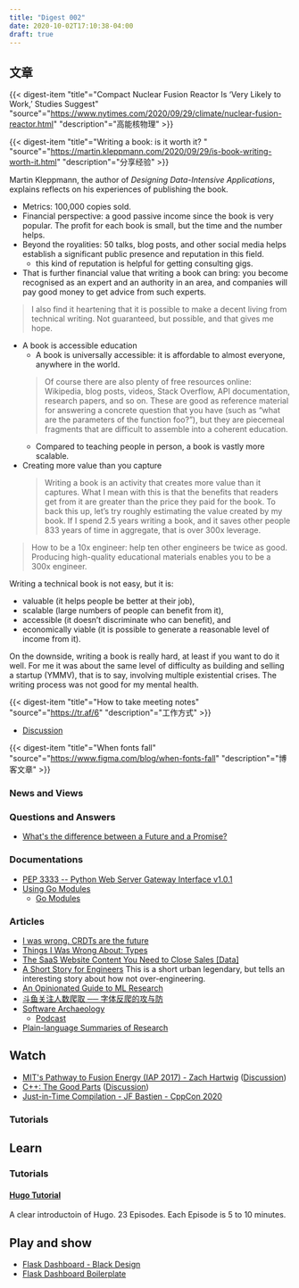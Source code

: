 ```yaml
---
title: "Digest 002"
date: 2020-10-02T17:10:38-04:00
draft: true
---
```


## 文章

{{< digest-item "title"="Compact Nuclear Fusion Reactor Is ‘Very Likely to Work,’ Studies Suggest" "source"="https://www.nytimes.com/2020/09/29/climate/nuclear-fusion-reactor.html" "description"="高能核物理" >}}

{{< digest-item "title"="Writing a book: is it worth it? " "source"="https://martin.kleppmann.com/2020/09/29/is-book-writing-worth-it.html" "description"="分享经验" >}}

Martin Kleppmann, the author of *Designing Data-Intensive Applications*, explains reflects on his experiences of publishing the book.

  - Metrics: 100,000 copies sold.
  - Financial perspective: a good passive income since the book is very popular. The profit for each book is small, but the time and the number helps.
  - Beyond the royalities: 50 talks, blog posts, and other social media helps establish a significant public presence and reputation in this field.
    - this kind of reputation is helpful for getting consulting gigs.
  - That is further financial value that writing a book can bring: you become recognised as an expert and an authority in an area, and companies will pay good money to get advice from such experts.
  >  I also find it heartening that it is possible to make a decent living from technical writing. Not guaranteed, but possible, and that gives me hope.
  - A book is accessible education
    - A book is universally accessible: it is affordable to almost everyone, anywhere in the world.
    >Of course there are also plenty of free resources online: Wikipedia, blog posts, videos, Stack Overflow, API documentation, research papers, and so on. These are good as reference material for answering a concrete question that you have (such as “what are the parameters of the function foo?”), but they are piecemeal fragments that are difficult to assemble into a coherent education.
    - Compared to teaching people in person, a book is vastly more scalable.
  - Creating more value than you capture
    > Writing a book is an activity that creates more value than it captures. What I mean with this is that the benefits that readers get from it are greater than the price they paid for the book. To back this up, let’s try roughly estimating the value created by my book.
    > If I spend 2.5 years writing a book, and it saves other people 833 years of time in aggregate, that is over 300x leverage.

> How to be a 10x engineer: help ten other engineers be twice as good. Producing high-quality educational materials enables you to be a 300x engineer.

Writing a technical book is not easy, but it is:

- valuable (it helps people be better at their job),
- scalable (large numbers of people can benefit from it),
- accessible (it doesn’t discriminate who can benefit), and
- economically viable (it is possible to generate a reasonable level of income from it).

On the downside, writing a book is really hard, at least if you want to do it well. For me it was about the same level of difficulty as building and selling a startup (YMMV), that is to say, involving multiple existential crises. The writing process was not good for my mental health.

{{< digest-item "title"="How to take meeting notes" "source"="https://tr.af/6" "description"="工作方式" >}}

  - [Discussion](https://news.ycombinator.com/item?id=24547098&utm_term=comment)

{{< digest-item "title"="When fonts fall" "source"="https://www.figma.com/blog/when-fonts-fall" "description"="博客文章" >}}


### News and Views

### Questions and Answers

* [What's the difference between a Future and a Promise?](https://stackoverflow.com/questions/14541975/whats-the-difference-between-a-future-and-a-promise)

### Documentations

* [PEP 3333 -- Python Web Server Gateway Interface v1.0.1](https://www.python.org/dev/peps/pep-3333/)
* [Using Go Modules](https://blog.golang.org/using-go-modules)
  - [Go Modules](https://github.com/golang/go/wiki/Modules)

### Articles

* [I was wrong. CRDTs are the future](https://josephg.com/blog/crdts-are-the-future/)
* [Things I Was Wrong About: Types](https://v5.chriskrycho.com/journal/things-i-was-wrong-about/1-types/)
* [The SaaS Website Content You Need to Close Sales [Data]](https://www.mikesonders.com/saas-website-content/)
* [A Short Story for Engineers](https://userweb.cs.txstate.edu/~br02/cs1428/ShortStoryForEngineers.htm)
  This is a short urban legendary, but tells an interesting story about how not over-engineering.
* [An Opinionated Guide to ML Research](http://joschu.net/blog/opinionated-guide-ml-research.html)
* [斗鱼关注人数爬取 ── 字体反爬的攻与防](https://cjting.me/2020/07/01/douyu-crawler-and-font-anti-crawling/)
* [Software Archaeology](http://media.pragprog.com/articles/mar_02_archeology.pdf)
  * [Podcast](http://www.se-radio.net/2009/11/episode-148-software-archaeology-with-dave-thomas/)
* [Plain-language Summaries of Research](https://elifesciences.org/collections/9e8f4a49/plain-language-summaries-of-research)

## Watch

* [MIT's Pathway to Fusion Energy (IAP 2017) - Zach Hartwig](https://www.youtube.com/watch?v=L0KuAx1COEk) ([Discussion](https://yahnd.com/theater/r/youtube/L0KuAx1COEk/  ))
* [C++: The Good Parts](https://www.infoq.com/presentations/c-plus-plus-pros/)  ([Discussion](https://yahnd.com/theater/r/infoq/presentations/c-plus-plus-pros/))
* [Just-in-Time Compilation - JF Bastien - CppCon 2020](https://www.youtube.com/watch?v=tWvaSkgVPpA)

### Tutorials

## Learn

### Tutorials

#### [Hugo Tutorial](https://www.youtube.com/playlist?list=PLLAZ4kZ9dFpOnyRlyS-liKL5ReHDcj4G3)

A clear introductoin of Hugo. 23 Episodes. Each Episode is 5 to 10 minutes.

## Play and show

- [Flask Dashboard - Black Design](https://docs.appseed.us/admin-dashboards/flask-dashboard-black/#app-forms)
- [Flask Dashboard Boilerplate](https://docs.appseed.us/boilerplate-code/flask-dashboard/)
